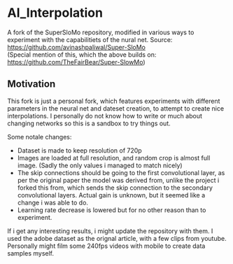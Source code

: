 # AI_Interpolation
A fork of the SuperSloMo repository, modified in various ways to experiment with the capabilitiets of the nural net. 
Source: https://github.com/avinashpaliwal/Super-SloMo  
(Special mention of this, which the above builds on: https://github.com/TheFairBear/Super-SlowMo)

## Motivation
This fork is just a personal fork, which features experiments with different parameters in the neural net and dateset creation, to attempt to create nice interpolations.
I personally do not know how to write or much about changing networks so this is a sandbox to try things out. 

Some notale changes:
- Dataset is made to keep resolution of 720p
- Images are loaded at full resolution, and random crop is almost full image. (Sadly the only values i managed to match nicely)
- The skip connections should be going to the first convolutional layer, as per the original paper the model was derived from, unlike the project i forked this from, which sends the skip connection to the secondary convolutional layers. Actual gain is unknown, but it seemed like a change i was able to do. 
- Learning rate decrease is lowered but for no other reason than to experiment. 

If i get any interesting results, i might update the repository with them. I used the adobe dataset as the orignal article, with a few clips from youtube. Personally might film some 240fps videos with mobile to create data samples myself. 
